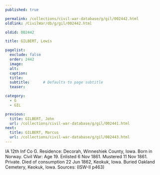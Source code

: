 ```yaml
---
published: true

permalink: /collections/civil-war-database/g/gil/002442.html
oldlink: /CivilWar/db/g/gil/002442.html

oldid: 002442

title: GILBERT, Lewis

pagelist:
  exclude: false
  order: 2442
  image: 
  alt:
  caption:
  title:
  subtitle:      # Defaults to page subtitle
  teaser:

category: 
  - G 
  - GIL

previous:
  title: GILBERT, John
  url: /collections/civil-war-database/g/gil/002441.html  
next:
  title: GILBERT, Marcus
  url: /collections/civil-war-database/g/gil/002443.html   
---
```

IA 12th Inf Co G. Residence: Decorah, Winneshiek County, Iowa. Born in Norway. Civil War: Age 19. Enlisted 6 Nov 1861. Mustered 11 Nov 1861. Private. Died of consumption 22 Jun 1862, Keokuk, Iowa. Buried Oakland Cemetery, Keokuk, Iowa. Sources: (ISW-II p463)